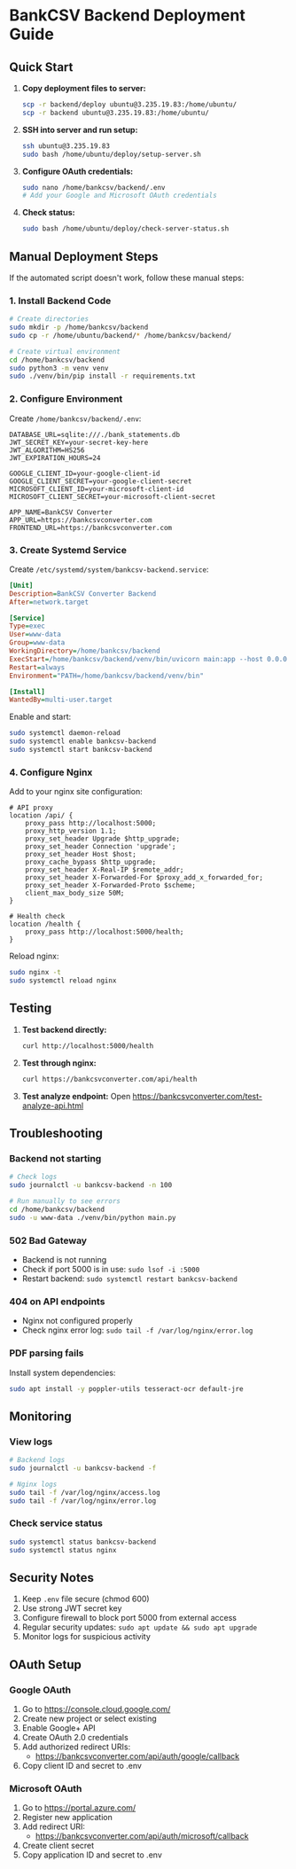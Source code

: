 # BankCSV Backend Deployment Guide

## Quick Start

1. **Copy deployment files to server:**
   ```bash
   scp -r backend/deploy ubuntu@3.235.19.83:/home/ubuntu/
   scp -r backend ubuntu@3.235.19.83:/home/ubuntu/
   ```

2. **SSH into server and run setup:**
   ```bash
   ssh ubuntu@3.235.19.83
   sudo bash /home/ubuntu/deploy/setup-server.sh
   ```

3. **Configure OAuth credentials:**
   ```bash
   sudo nano /home/bankcsv/backend/.env
   # Add your Google and Microsoft OAuth credentials
   ```

4. **Check status:**
   ```bash
   sudo bash /home/ubuntu/deploy/check-server-status.sh
   ```

## Manual Deployment Steps

If the automated script doesn't work, follow these manual steps:

### 1. Install Backend Code

```bash
# Create directories
sudo mkdir -p /home/bankcsv/backend
sudo cp -r /home/ubuntu/backend/* /home/bankcsv/backend/

# Create virtual environment
cd /home/bankcsv/backend
sudo python3 -m venv venv
sudo ./venv/bin/pip install -r requirements.txt
```

### 2. Configure Environment

Create `/home/bankcsv/backend/.env`:
```env
DATABASE_URL=sqlite:///./bank_statements.db
JWT_SECRET_KEY=your-secret-key-here
JWT_ALGORITHM=HS256
JWT_EXPIRATION_HOURS=24

GOOGLE_CLIENT_ID=your-google-client-id
GOOGLE_CLIENT_SECRET=your-google-client-secret
MICROSOFT_CLIENT_ID=your-microsoft-client-id
MICROSOFT_CLIENT_SECRET=your-microsoft-client-secret

APP_NAME=BankCSV Converter
APP_URL=https://bankcsvconverter.com
FRONTEND_URL=https://bankcsvconverter.com
```

### 3. Create Systemd Service

Create `/etc/systemd/system/bankcsv-backend.service`:
```ini
[Unit]
Description=BankCSV Converter Backend
After=network.target

[Service]
Type=exec
User=www-data
Group=www-data
WorkingDirectory=/home/bankcsv/backend
ExecStart=/home/bankcsv/backend/venv/bin/uvicorn main:app --host 0.0.0.0 --port 5000
Restart=always
Environment="PATH=/home/bankcsv/backend/venv/bin"

[Install]
WantedBy=multi-user.target
```

Enable and start:
```bash
sudo systemctl daemon-reload
sudo systemctl enable bankcsv-backend
sudo systemctl start bankcsv-backend
```

### 4. Configure Nginx

Add to your nginx site configuration:
```nginx
# API proxy
location /api/ {
    proxy_pass http://localhost:5000;
    proxy_http_version 1.1;
    proxy_set_header Upgrade $http_upgrade;
    proxy_set_header Connection 'upgrade';
    proxy_set_header Host $host;
    proxy_cache_bypass $http_upgrade;
    proxy_set_header X-Real-IP $remote_addr;
    proxy_set_header X-Forwarded-For $proxy_add_x_forwarded_for;
    proxy_set_header X-Forwarded-Proto $scheme;
    client_max_body_size 50M;
}

# Health check
location /health {
    proxy_pass http://localhost:5000/health;
}
```

Reload nginx:
```bash
sudo nginx -t
sudo systemctl reload nginx
```

## Testing

1. **Test backend directly:**
   ```bash
   curl http://localhost:5000/health
   ```

2. **Test through nginx:**
   ```bash
   curl https://bankcsvconverter.com/api/health
   ```

3. **Test analyze endpoint:**
   Open https://bankcsvconverter.com/test-analyze-api.html

## Troubleshooting

### Backend not starting
```bash
# Check logs
sudo journalctl -u bankcsv-backend -n 100

# Run manually to see errors
cd /home/bankcsv/backend
sudo -u www-data ./venv/bin/python main.py
```

### 502 Bad Gateway
- Backend is not running
- Check if port 5000 is in use: `sudo lsof -i :5000`
- Restart backend: `sudo systemctl restart bankcsv-backend`

### 404 on API endpoints
- Nginx not configured properly
- Check nginx error log: `sudo tail -f /var/log/nginx/error.log`

### PDF parsing fails
Install system dependencies:
```bash
sudo apt install -y poppler-utils tesseract-ocr default-jre
```

## Monitoring

### View logs
```bash
# Backend logs
sudo journalctl -u bankcsv-backend -f

# Nginx logs
sudo tail -f /var/log/nginx/access.log
sudo tail -f /var/log/nginx/error.log
```

### Check service status
```bash
sudo systemctl status bankcsv-backend
sudo systemctl status nginx
```

## Security Notes

1. Keep `.env` file secure (chmod 600)
2. Use strong JWT secret key
3. Configure firewall to block port 5000 from external access
4. Regular security updates: `sudo apt update && sudo apt upgrade`
5. Monitor logs for suspicious activity

## OAuth Setup

### Google OAuth
1. Go to https://console.cloud.google.com/
2. Create new project or select existing
3. Enable Google+ API
4. Create OAuth 2.0 credentials
5. Add authorized redirect URIs:
   - https://bankcsvconverter.com/api/auth/google/callback
6. Copy client ID and secret to .env

### Microsoft OAuth
1. Go to https://portal.azure.com/
2. Register new application
3. Add redirect URI:
   - https://bankcsvconverter.com/api/auth/microsoft/callback
4. Create client secret
5. Copy application ID and secret to .env